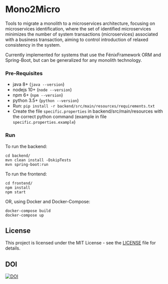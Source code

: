 # Mono2Micro

Tools to migrate a monolith to a microservices architecture, focusing on microservices identification, where the set of identified microservices minimizes the number of system transactions (microservices) associated with a business transaction, aiming to control introduction of relaxed consistency in the system.

Currently implemented for systems that use the FénixFramework ORM and Spring-Boot, but can be generalized for any monolith technology.

### Pre-Requisites

- java 8+     (```java --version```)
- nodejs 10+  (```node --version```)
- npm 6+      (```npm --version```)
- python 3.5+   (```python --version```)
- Run: ```pip install -r backend/src/main/resources/requirements.txt```
- Create the file ```specific.properties``` in backend/src/main/resources with the correct python command (example in file ```specific.properties.example```)

### Run

To run the backend:
	
	cd backend/
	mvn clean install -DskipTests
	mvn spring-boot:run

To run the frontend:
	
	cd frontend/
	npm install
	npm start

OR, using Docker and Docker-Compose:

    docker-compose build
    docker-compose up

## License
This project is licensed under the MIT License - see the [LICENSE](https://github.com/socialsoftware/mono2micro/blob/icsa2020/LICENSE) file for details.

## DOI
[![DOI](https://zenodo.org/badge/167210009.svg)](https://zenodo.org/badge/latestdoi/167210009)
